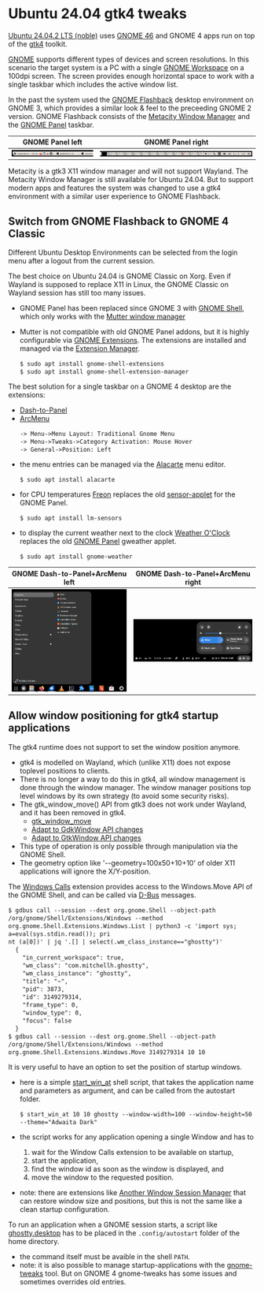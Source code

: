 Ubuntu 24.04 gtk4 tweaks
========================
[Ubuntu 24.04.2 LTS (noble)](https://discourse.ubuntu.com/t/ubuntu-24-04-lts-noble-numbat-release-notes/39890)
uses [GNOME 46](https://release.gnome.org/46/) and GNOME 4 apps run on top of the [gtk4](https://docs.gtk.org/gtk4/) toolkit.

[GNOME](https://en.wikipedia.org/wiki/GNOME) supports different types of devices and screen resolutions.
In this scenario the target system is a PC with a single [GNOME Workspace](https://help.gnome.org/users/gnome-help/stable/shell-workspaces.html.en) on a
100dpi screen. The screen provides enough horizontal space to work with a
single taskbar which includes the active window list.

In the past the system used the [GNOME Flashback](https://en.wikipedia.org/wiki/GNOME#GNOME_Flashback) desktop environment
on GNOME 3, which provides a similar look & feel to the preceeding GNOME 2 version.
GNOME Flashback consists of the [Metacity Window Manager](https://wiki.gnome.org/Projects(2f)Metacity.html)
and the [GNOME Panel](https://wiki.gnome.org/Projects(2f)GnomePanel.html) taskbar.

GNOME Panel left                 | GNOME Panel right
---------------------------------|----------------------------------
![](assets/gnome_panel_left.png) | ![](assets/gnome_panel_right.png)

Metacity is a gtk3 X11 window manager and will not support Wayland.
The Metacity Window Manager is still available for Ubuntu 24.04. But
to support modern apps and features the system was changed to use a
gtk4 environment with a similar user experience to GNOME Flashback.

Switch from GNOME Flashback to GNOME 4 Classic
----------------------------------------------
Different Ubuntu Desktop Environments can be selected from the login menu
after a logout from the current session.

The best choice on Ubuntu 24.04 is GNOME Classic on Xorg. Even if Wayland
is supposed to replace X11 in Linux, the GNOME Classic on Wayland session
has still too many issues.

- GNOME Panel has been replaced since GNOME 3 with [GNOME Shell](https://en.wikipedia.org/wiki/GNOME_Shell),
  which only works with the [Mutter window manager](https://en.wikipedia.org/wiki/Mutter_(software))

- Mutter is not compatible with old GNOME Panel addons, but it is highly
  configurable via [GNOME Extensions](https://extensions.gnome.org/).
  The extensions are installed and managed via the [Extension Manager](https://github.com/mjakeman/extension-manager).
  ```
  $ sudo apt install gnome-shell-extensions
  $ sudo apt install gnome-shell-extension-manager
  ```

The best solution for a single taskbar on a GNOME 4 desktop are the extensions:
- [Dash-to-Panel](https://extensions.gnome.org/extension/1160/dash-to-panel/)
- [ArcMenu](https://extensions.gnome.org/extension/3628/arcmenu/)
  ```
  -> Menu->Menu Layout: Traditional Gnome Menu
  -> Menu->Tweaks->Category Activation: Mouse Hover
  -> General->Position: Left
  ```
- the menu entries can be managed via the [Alacarte](https://en.wikipedia.org/wiki/Alacarte) menu editor.
  ```
  $ sudo apt install alacarte
  ```
- for CPU temperatures [Freon](https://extensions.gnome.org/extension/841/freon/)
  replaces the old [sensor-applet](https://help.ubuntu.com/community/SensorInstallHowto) for the GNOME Panel.
  ```
  $ sudo apt install lm-sensors
  ```
- to display the current weather next to the clock [Weather O'Clock](https://extensions.gnome.org/extension/5470/weather-oclock/)
  replaces the old [GNOME Panel](https://gitlab.gnome.org/GNOME/gnome-applets) gweather applet.
  ```
  $ sudo apt install gnome-weather
  ```

GNOME Dash-to-Panel+ArcMenu left              | GNOME Dash-to-Panel+ArcMenu right
----------------------------------------------|-----------------------------------------------
![](assets/gnome_dash_panel_arcmenu_left.png) | ![](assets/gnome_dash_panel_arcmenu_right.png)

Allow window positioning for gtk4 startup applications
------------------------------------------------------
The gtk4 runtime does not support to set the window position anymore.
- gtk4 is modelled on Wayland, which (unlike X11) does not expose toplevel positions to clients.
- There is no longer a way to do this in gtk4, all window management is done through the window manager.
  The window manager positions top level windows by its own strategy (to avoid some security risks).
- The gtk_window_move() API from gtk3 does not work under Wayland, and it has been removed in gtk4.
  - [gtk_window_move](https://docs.gtk.org/gtk3/method.Window.move.html)
  - [Adapt to GdkWindow API changes](https://docs.gtk.org/gtk4/migrating-3to4.html#adapt-to-gdkwindow-api-changes)
  - [Adapt to GtkWindow API changes](https://docs.gtk.org/gtk4/migrating-3to4.html#adapt-to-gtkwindow-api-changes)
- This type of operation is only possible through manipulation via the GNOME Shell.
- The geometry option like '--geometry=100x50+10+10' of older X11 applications will ignore the X/Y-position.

The [Windows Calls](https://github.com/ickyicky/window-calls) extension provides access to the
Windows.Move API of the GNOME Shell, and can be called via [D-Bus](https://en.wikipedia.org/wiki/D-Bus) messages.
```
$ gdbus call --session --dest org.gnome.Shell --object-path /org/gnome/Shell/Extensions/Windows --method org.gnome.Shell.Extensions.Windows.List | python3 -c 'import sys; a=eval(sys.stdin.read()); pri
nt (a[0])' | jq '.[] | select(.wm_class_instance=="ghostty")'
  {
    "in_current_workspace": true,
    "wm_class": "com.mitchellh.ghostty",
    "wm_class_instance": "ghostty",
    "title": "~",
    "pid": 3873,
    "id": 3149279314,
    "frame_type": 0,
    "window_type": 0,
    "focus": false
  }
$ gdbus call --session --dest org.gnome.Shell --object-path /org/gnome/Shell/Extensions/Windows --method org.gnome.Shell.Extensions.Windows.Move 3149279314 10 10
```
It is very useful to have an option to set the position of startup windows.
- here is a simple [start_win_at](scripts/start_win_at) shell script, that takes the
  application name and parameters as argument, and can be called from the autostart folder.
  ```
  $ start_win_at 10 10 ghostty --window-width=100 --window-height=50 --theme="Adwaita Dark"
  ```
- the script works for any application opening a single Window and has to
  1) wait for the Window Calls extension to be available on startup,
  2) start the application,
  3) find the window id as soon as the window is displayed, and
  4) move the window to the requested position.

- note: there are extensions like [Another Window Session Manager](https://extensions.gnome.org/extension/4709/another-window-session-manager/)
  that can restore window size and positions, but this is not the same like a clean startup configuration.

To run an application when a GNOME session starts, a script like [ghostty.desktop](autostart/ghostty.desktop)
has to be placed in the `.config/autostart` folder of the home directory.
- the command itself must be avaible in the shell `PATH`.
- note: it is also possible to manage startup-applications with the [gnome-tweaks](https://gitlab.gnome.org/GNOME/gnome-tweaks) tool.
  But on GNOME 4 gnome-tweaks has some issues and sometimes overrides old entries.

